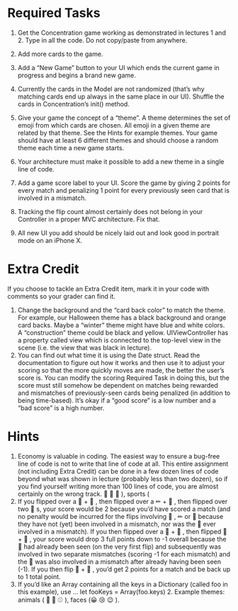 #  Required Tasks
1. Get the Concentration game working as demonstrated in lectures 1 and 2. Type in all the code. Do not copy/paste from anywhere.
2. Add more cards to the game.


3. Add a “New Game” button to your UI which ends the current game in progress and begins a brand new game.
4. Currently the cards in the Model are not randomized (that’s why matching cards end up always in the same place in our UI). Shuffle the cards in Concentration’s init() method.
5. Give your game the concept of a “theme”. A theme determines the set of emoji from which cards are chosen. All emoji in a given theme are related by that theme. See the Hints for example themes. Your game should have at least 6 different themes and should choose a random theme each time a new game starts.
6. Your architecture must make it possible to add a new theme in a single line of code.
7. Add a game score label to your UI. Score the game by giving 2 points for every match and penalizing 1 point for every previously seen card that is involved in a mismatch.
8. Tracking the flip count almost certainly does not belong in your Controller in a proper MVC architecture. Fix that.
9. All new UI you add should be nicely laid out and look good in portrait mode on an iPhone X.

#  Extra Credit
If you choose to tackle an Extra Credit item, mark it in your code with comments so your grader can find it.
1. Change the background and the “card back color” to match the theme. For example, our Halloween theme has a black background and orange card backs. Maybe a “winter” theme might have blue and white colors. A “construction” theme could be black and yellow. UIViewController has a property called view which is connected to the top-level view in the scene (i.e. the view that was black in lecture).
2. You can find out what time it is using the Date struct. Read the documentation to figure out how it works and then use it to adjust your scoring so that the more quickly moves are made, the better the user’s score is. You can modify the scoring Required Task in doing this, but the score must still somehow be dependent on matches being rewarded and mismatches of previously-seen cards being penalized (in addition to being time-based). It’s okay if a “good score” is a low number and a “bad score” is a high number.

#  Hints
1. Economy is valuable in coding. The easiest way to ensure a bug-free line of code is not to write that line of code at all. This entire assignment (not including Extra Credit) can be done in a few dozen lines of code beyond what was shown in lecture (probably less than two dozen), so if you find yourself writing more than 100 lines of code, you are almost certainly on the wrong track.
🐼 🐔 🦄 ), sports (
3. If you flipped over a 🐧 + 👻 , then flipped over a ✏ + 🏀 , then flipped over two
👻 s, your score would be 2 because you’d have scored a match (and no penalty would
be incurred for the flips involving 🐧 , ✏ or 🏀 because they have not (yet) been
involved in a mismatch, nor was the 👻 ever involved in a mismatch). If you then
flipped over a 🐧 + 🐼 , then flipped 🏀 + 🐧 , your score would drop 3 full points
down to -1 overall because the 🐧 had already been seen (on the very first flip) and subsequently was involved in two separate mismatches (scoring -1 for each mismatch)
and the 🏀 was also involved in a mismatch after already having been seen (-1). If you then flip 🐧 + 🐧 , you’d get 2 points for a match and be back up to 1 total point.
4. If you’d like an Array containing all the keys in a Dictionary (called foo in this example), use ...
let fooKeys = Array(foo.keys)
         2. Example themes: animals (
🏀 🏈 ⚾ ), faces (😀 😢 😉 ).
                 
                 
                 

